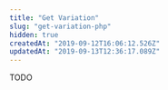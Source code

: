 ```yaml
---
title: "Get Variation"
slug: "get-variation-php"
hidden: true
createdAt: "2019-09-12T16:06:12.526Z"
updatedAt: "2019-09-13T12:36:17.089Z"
---
```

TODO